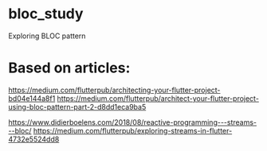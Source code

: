 # bloc_study

Exploring BLOC pattern

# Based on articles:
https://medium.com/flutterpub/architecting-your-flutter-project-bd04e144a8f1
https://medium.com/flutterpub/architect-your-flutter-project-using-bloc-pattern-part-2-d8dd1eca9ba5

https://www.didierboelens.com/2018/08/reactive-programming---streams---bloc/
https://medium.com/flutterpub/exploring-streams-in-flutter-4732e5524dd8